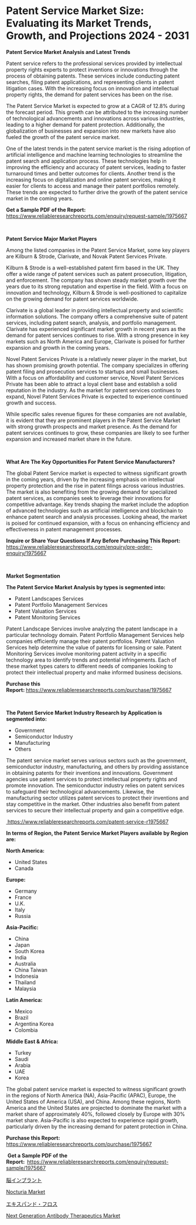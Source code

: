 <p><h1>Patent Service Market Size: Evaluating its Market Trends, Growth, and Projections 2024 - 2031</h1></p><p><strong>Patent Service Market Analysis and Latest Trends</strong></p>
<p><p>Patent service refers to the professional services provided by intellectual property rights experts to protect inventions or innovations through the process of obtaining patents. These services include conducting patent searches, filing patent applications, and representing clients in patent litigation cases. With the increasing focus on innovation and intellectual property rights, the demand for patent services has been on the rise.</p><p>The Patent Service Market is expected to grow at a CAGR of 12.8% during the forecast period. This growth can be attributed to the increasing number of technological advancements and innovations across various industries, leading to a higher demand for patent protection. Additionally, the globalization of businesses and expansion into new markets have also fueled the growth of the patent service market.</p><p>One of the latest trends in the patent service market is the rising adoption of artificial intelligence and machine learning technologies to streamline the patent search and application process. These technologies help in improving the efficiency and accuracy of patent services, leading to faster turnaround times and better outcomes for clients. Another trend is the increasing focus on digitalization and online patent services, making it easier for clients to access and manage their patent portfolios remotely. These trends are expected to further drive the growth of the patent service market in the coming years.</p></p>
<p><strong>Get a Sample PDF of the Report:&nbsp;</strong> <a href="https://www.reliableresearchreports.com/enquiry/request-sample/1975667">https://www.reliableresearchreports.com/enquiry/request-sample/1975667</a></p>
<p>&nbsp;</p>
<p><strong>Patent Service Major Market Players</strong></p>
<p><p>Among the listed companies in the Patent Service Market, some key players are Kilburn & Strode, Clarivate, and Novak Patent Services Private.</p><p>Kilburn & Strode is a well-established patent firm based in the UK. They offer a wide range of patent services such as patent prosecution, litigation, and enforcement. The company has shown steady market growth over the years due to its strong reputation and expertise in the field. With a focus on innovation and technology, Kilburn & Strode is well-positioned to capitalize on the growing demand for patent services worldwide.</p><p>Clarivate is a global leader in providing intellectual property and scientific information solutions. The company offers a comprehensive suite of patent services, including patent search, analysis, and portfolio management. Clarivate has experienced significant market growth in recent years as the demand for patent services continues to rise. With a strong presence in key markets such as North America and Europe, Clarivate is poised for further expansion and growth in the coming years.</p><p>Novel Patent Services Private is a relatively newer player in the market, but has shown promising growth potential. The company specializes in offering patent filing and prosecution services to startups and small businesses. With a focus on affordability and customer service, Novel Patent Services Private has been able to attract a loyal client base and establish a solid reputation in the industry. As the market for patent services continues to expand, Novel Patent Services Private is expected to experience continued growth and success.</p><p>While specific sales revenue figures for these companies are not available, it is evident that they are prominent players in the Patent Service Market with strong growth prospects and market presence. As the demand for patent services continues to grow, these companies are likely to see further expansion and increased market share in the future.</p></p>
<p>&nbsp;</p>
<p><strong>What Are The Key Opportunities For Patent Service Manufacturers?</strong></p>
<p><p>The global Patent Service market is expected to witness significant growth in the coming years, driven by the increasing emphasis on intellectual property protection and the rise in patent filings across various industries. The market is also benefiting from the growing demand for specialized patent services, as companies seek to leverage their innovations for competitive advantage. Key trends shaping the market include the adoption of advanced technologies such as artificial intelligence and blockchain to enhance patent search and analysis processes. Looking ahead, the market is poised for continued expansion, with a focus on enhancing efficiency and effectiveness in patent management processes.</p></p>
<p><strong>Inquire or Share Your Questions If Any Before Purchasing This Report:</strong> <a href="https://www.reliableresearchreports.com/enquiry/pre-order-enquiry/1975667">https://www.reliableresearchreports.com/enquiry/pre-order-enquiry/1975667</a></p>
<p>&nbsp;</p>
<p><strong>Market Segmentation</strong></p>
<p><strong>The Patent Service Market Analysis by types is segmented into:</strong></p>
<p><ul><li>Patent Landscapes Services</li><li>Patent Portfolio Management Services</li><li>Patent Valuation Services</li><li>Patent Monitoring Services</li></ul></p>
<p><p>Patent Landscape Services involve analyzing the patent landscape in a particular technology domain. Patent Portfolio Management Services help companies efficiently manage their patent portfolios. Patent Valuation Services help determine the value of patents for licensing or sale. Patent Monitoring Services involve monitoring patent activity in a specific technology area to identify trends and potential infringements. Each of these market types caters to different needs of companies looking to protect their intellectual property and make informed business decisions.</p></p>
<p><strong>Purchase this Report:&nbsp;</strong><a href="https://www.reliableresearchreports.com/purchase/1975667">https://www.reliableresearchreports.com/purchase/1975667</a></p>
<p>&nbsp;</p>
<p><strong>The Patent Service Market Industry Research by Application is segmented into:</strong></p>
<p><ul><li>Government</li><li>Semiconductor Industry</li><li>Manufacturing</li><li>Others</li></ul></p>
<p><p>The patent service market serves various sectors such as the government, semiconductor industry, manufacturing, and others by providing assistance in obtaining patents for their inventions and innovations. Government agencies use patent services to protect intellectual property rights and promote innovation. The semiconductor industry relies on patent services to safeguard their technological advancements. Likewise, the manufacturing sector utilizes patent services to protect their inventions and stay competitive in the market. Other industries also benefit from patent services to secure their intellectual property and gain a competitive edge.</p></p>
<p><a href="https://www.reliableresearchreports.com/patent-service-r1975667">&nbsp;https://www.reliableresearchreports.com/patent-service-r1975667</a></p>
<p><strong>In terms of Region, the Patent Service Market Players available by Region are:</strong></p>
<p>
    <p> <strong> North America: </strong>
        <ul>
            <li>United States</li>
            <li>Canada</li>
        </ul>
        </p> 
    <p> <strong> Europe: </strong>
        <ul>
            <li>Germany</li>
            <li>France</li>
            <li>U.K.</li>
            <li>Italy</li>
            <li>Russia</li>
        </ul>
        </p> 
    <p> <strong> Asia-Pacific: </strong>
        <ul>
            <li>China</li>
            <li>Japan</li>
            <li>South Korea</li>
            <li>India</li>
            <li>Australia</li>
            <li>China Taiwan</li>
            <li>Indonesia</li>
            <li>Thailand</li>
            <li>Malaysia</li>
        </ul>
        </p> 
    <p> <strong> Latin America: </strong>
        <ul>
            <li>Mexico</li>
            <li>Brazil</li>
            <li>Argentina Korea</li>
            <li>Colombia</li>
        </ul>
        </p> 
    <p> <strong> Middle East & Africa: </strong>
        <ul>
            <li>Turkey</li>
            <li>Saudi</li>
            <li>Arabia</li>
            <li>UAE</li>
            <li>Korea</li>
        </ul>
    </p>
    </p>
<p><p>The global patent service market is expected to witness significant growth in the regions of North America (NA), Asia-Pacific (APAC), Europe, the United States of America (USA), and China. Among these regions, North America and the United States are projected to dominate the market with a market share of approximately 40%, followed closely by Europe with 30% market share. Asia-Pacific is also expected to experience rapid growth, particularly driven by the increasing demand for patent protection in China.</p></p>
<p><strong>Purchase this Report: </strong><a href="https://www.reliableresearchreports.com/purchase/1975667">https://www.reliableresearchreports.com/purchase/1975667</a></p>
<p>&nbsp;<strong>Get a Sample PDF of the Report:&nbsp;&nbsp;</strong><a href="https://www.reliableresearchreports.com/enquiry/request-sample/1975667">https://www.reliableresearchreports.com/enquiry/request-sample/1975667</a></p>
<p><strong></strong></p>
<p><p><a href="https://github.com/joaejkdzgyljvo6/Market-Research-Report-List-2/blob/main/857883461425.md">脳インプラント</a></p><p><a href="https://www.linkedin.com/pulse/nocturia-market-comprehensive-assessment-type-application-geography-yhd8f?trackingId=q%2BPiHuNwUVC9FbiLecfAww%3D%3D">Nocturia Market</a></p><p><a href="https://github.com/JaydaWisoky2014/Market-Research-Report-List-1/blob/main/716444925942.md">エキスパンド・フロス</a></p><p><a href="https://www.linkedin.com/pulse/next-generation-antibody-therapeutics-market-insights-cagr-yba6f?trackingId=S902MIdUx9i1S51R6xLGRA%3D%3D">Next Generation Antibody Therapeutics Market</a></p></p>